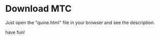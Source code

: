 # Download MTC

Just open the "quine.html" file in your browser and see the description. 

have fun!
